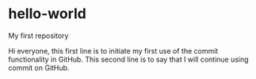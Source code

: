 # hello-world
My first repository

Hi everyone, this first line is to initiate my first use of the commit functionality in GitHub.
This second line is to say that I will continue using commit on GitHub.

